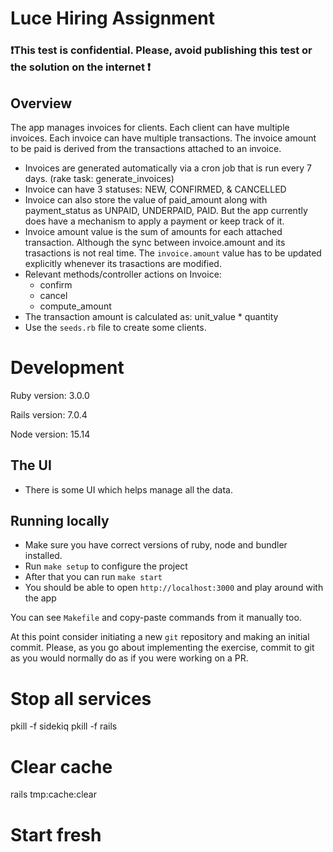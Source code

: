 # Luce Hiring Assignment

### ❗This test is confidential. Please, avoid publishing this test or the solution on the internet ❗

## Overview

The app manages invoices for clients.
Each client can have multiple invoices. Each invoice can have multiple transactions. The invoice amount to be paid is derived from the transactions attached to an invoice.

- Invoices are generated automatically via a cron job that is run every 7 days. (rake task: generate_invoices)
- Invoice can have 3 statuses: NEW, CONFIRMED, & CANCELLED
- Invoice can also store the value of paid_amount along with payment_status as UNPAID, UNDERPAID, PAID. But the app currently does have a mechanism to apply a payment or keep track of it.
- Invoice amount value is the sum of amounts for each attached transaction. Although the sync between invoice.amount and its trasactions is not real time. The `invoice.amount` value has to be updated explicitly whenever its trasactions are modified.
- Relevant methods/controller actions on Invoice:
  - confirm
  - cancel
  - compute_amount
- The transaction amount is calculated as: unit_value \* quantity
- Use the `seeds.rb` file to create some clients.

# Development

Ruby version: 3.0.0

Rails version: 7.0.4

Node version: 15.14

## The UI

- There is some UI which helps manage all the data.

## Running locally

- Make sure you have correct versions of ruby, node and bundler installed.
- Run `make setup` to configure the project
- After that you can run `make start`
- You should be able to open `http://localhost:3000` and play around with the app

You can see `Makefile` and copy-paste commands from it manually too.

At this point consider initiating a new `git` repository and making an initial commit. Please, as you go about implementing the exercise, commit to git as you would normally do as if you were working on a PR.


# Stop all services
pkill -f sidekiq
pkill -f rails

# Clear cache
rails tmp:cache:clear

# Start fresh